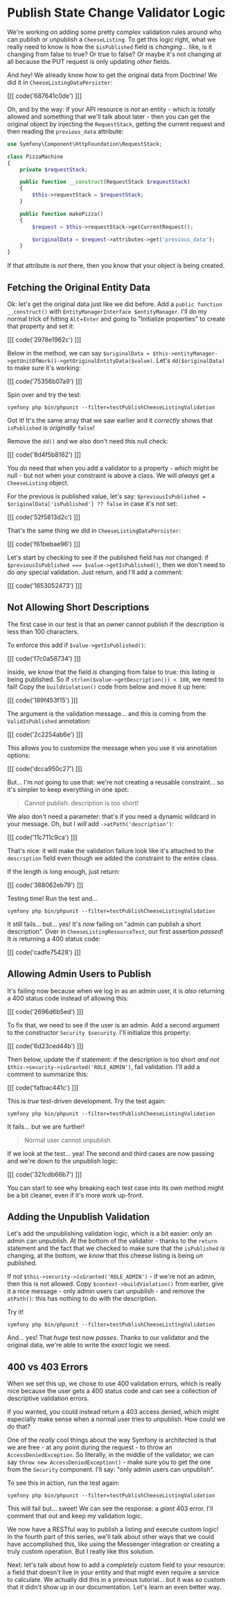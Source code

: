 # Publish State Change Validator Logic

We're working on adding some pretty complex validation rules around who can publish
or unpublish a `CheeseListing`. To get this logic right, what we really need to
know is how the `$isPublished` field is *changing*... like, is it changing from
false to true? Or true to false? Or maybe it's not changing at all because the
PUT request is only updating *other* fields.

And hey! We already know how to get the original data from Doctrine! We did it in
`CheeseListingDataPersister`:

[[[ code('687641c0de') ]]]

Oh, and by the way: if your API resource is *not* an entity - which is *totally*
allowed and something that we'll talk about later - then you can get the original
object by injecting the `RequestStack`, getting the current request and then
reading the `previous_data` attribute:

```php
use Symfony\Component\HttpFoundation\RequestStack;

class PizzaMachine
{
    private $requestStack;

    public function __construct(RequestStack $requestStack)
    {
        $this->requestStack = $requestStack;
    }

    public function makePizza()
    {
        $request = $this->requestStack->getCurrentRequest();

        $originalData = $request->attributes->get('previous_data');
    }
}
```

If that attribute is *not* there, then you know that your object is being created.

## Fetching the Original Entity Data

Ok: let's get the original data just like we did before. Add a
`public function __construct()` with `EntityManagerInterface $entityManager`.
I'll do my normal trick of hitting `Alt`+`Enter` and going to "Initialize properties"
to create that property and set it:

[[[ code('2978e1962c') ]]]

Below in the method, we can say
`$originalData = $this->entityManager->getUnitOfWork()->getOriginalEntityData($value)`.
Let's `dd($originalData)` to make sure it's working:

[[[ code('75356b07a9') ]]]

Spin over and try the test:

```terminal-silent
symfony php bin/phpunit --filter=testPublishCheeseListingValidation
```

Got it! It's the same array that we saw earlier and it *correctly* shows that
`isPublished` is *originally* `false`!

Remove the `dd()` and we also don't need this null check:

[[[ code('8d4f5b8162') ]]]

You *do* need that when you add a validator to a property - which might be
null - but not when your constraint is above a class. We will *always*
get a `CheeseListing` object.

For the previous is published value, let's say:
`$previousIsPublished = $originalData['isPublished'] ?? false`
in case it's not set:

[[[ code('52f5813d2c') ]]]

That's the same thing we did in `CheeseListingDataPersister`:

[[[ code('f61bebae96') ]]]

Let's start by checking to see if the published field has *not* changed: if
`$previousIsPublished === $value->getIsPublished()`, then we don't need to do
*any* special validation. Just return, and I'll add a comment:

[[[ code('1653052473') ]]]

## Not Allowing Short Descriptions

The first case in our test is that an owner cannot publish if the description
is less than 100 characters.

To enforce this add if `$value->getIsPublished()`:

[[[ code('f7c0a58734') ]]]

Inside, we know that the field *is* changing from false to true: this listing
*is* being published. So if `strlen($value->getDescription()) < 100`, we need
to fail! Copy the `buildViolation()` code from below and move it up here:

[[[ code('189f453f15') ]]]

The argument is the validation message... and this is coming from the
`ValidIsPublished` annotation:

[[[ code('2c2254ab6e') ]]]

This allows you to customize the message when you use it via annotation options:

[[[ code('dcca950c27') ]]]

But... I'm not going to use that: we're not creating a reusable constraint... so
it's simpler to keep everything in one spot:

> Cannot publish: description is too short!

We also don't need a parameter: that's if you need a dynamic wildcard in your message.
Oh, but I *will* add `->atPath('description')`:

[[[ code('11c711c9ca') ]]]

That's nice: it will make the validation failure look like it's attached to the
`description` field even though we added the constraint to the entire class.

If the length *is* long enough, just return:

[[[ code('388062eb79') ]]]

Testing time! Run the test and...

```terminal-silent
symfony php bin/phpunit --filter=testPublishCheeseListingValidation
```

It still fails... but... yes! It's *now* failing on "admin can publish a short
description". Over in `CheeseListingResourceTest`, our first assertion *passed*!
It *is* returning a 400 status code:

[[[ code('cadfe75428') ]]]

## Allowing Admin Users to Publish

It's failing now because when we log in as an admin user, it is *also* returning
a 400 status code instead of allowing this:

[[[ code('2696d6b5ed') ]]]

To fix that, we need to see if the user is an admin. Add a second argument to the
constructor `Security $security`. I'll initialize this property:

[[[ code('6d23ced44b') ]]]

Then below, update the if statement: if the description is too short *and* *not*
`$this->security->isGranted('ROLE_ADMIN')`, fail validation. I'll add a
comment to summarize this:

[[[ code('fafbac441c') ]]]

This is *true* test-driven development. Try the test again:

```terminal-silent
symfony php bin/phpunit --filter=testPublishCheeseListingValidation
```

It fails... but we are further!

> Normal user cannot unpublish

If we look at the test... yea! The second and third cases are now passing and we're
down to the unpublish logic:

[[[ code('321cdb66b7') ]]]

You can start to see why breaking each test case into its own method might be
a bit cleaner, even if it's more work up-front.

## Adding the Unpublish Validation

Let's add the unpublishing validation logic, which is a bit easier: *only* an
admin can unpublish. At the bottom of the validator - thanks to the `return`
statement and the fact that we checked to make sure that the `isPublished` *is*
changing, at the bottom, we *know* that this cheese listing is being *un* published.

If *not* `$this->security->isGranted('ROLE_ADMIN')` - if we're not an admin,
then this is not allowed. Copy `$context->buildViolation()` from earlier, give
it a nice message - only admin users can unpublish - and remove the `atPath()`:
this has nothing to do with the description.

Try it!

```terminal-silent
symfony php bin/phpunit --filter=testPublishCheeseListingValidation
```

And... yes! That *huge* test now *passes*. Thanks to our validator and the
original data, we're able to write the *exact* logic we need.

## 400 vs 403 Errors

When we set this up, we chose to use 400 validation errors, which is really nice
because the user gets a 400 status code and can see a collection of descriptive
validation errors.

If you wanted, you could instead return a 403 access denied, which might
especially make sense when a normal user tries to unpublish. How could we do
that?

One of the *really* cool things about the way Symfony is architected is that
we are free - at any point during the request - to throw an `AccessDeniedException`.
So literally, in the middle of the validator, we can say
`throw new AccessDeniedException()` - make sure you to get the one from the
`Security` component. I'll say: "only admin users can unpublish".

To see this in action, run the test again:

```terminal-silent
symfony php bin/phpunit --filter=testPublishCheeseListingValidation
```

This will fail but... sweet! We can see the response: a *giant* 403 error.
I'll comment that out and keep my validation logic.

We now have a RESTful way to publish a listing and execute custom logic! In the
fourth part of this series, we'll talk about other ways that we could have
accomplished this, like using the Messenger integration or creating a truly
custom operation. But I really like this solution.

Next: let's talk about how to add a *completely* custom field to your resource:
a field that doesn't live in your entity and that might even require a service
to calculate. We actually did this in a previous tutorial... but it was *so*
custom that it didn't show up in our documentation. Let's learn an even better way.

